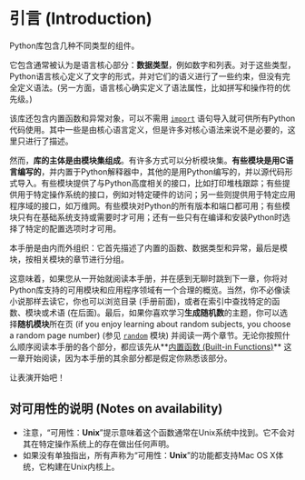 # 引言 (Introduction)

Python库包含几种不同类型的组件。

它包含通常被认为是语言核心部分：**数据类型**，例如数字和列表。对于这些类型，Python语言核心定义了文字的形式，并对它们的语义进行了一些约束，但没有完全定义语法。(另一方面，语言核心确实定义了语法属性，比如拼写和操作符的优先级。)

该库还包含内置函数和异常对象，可以不需用 [`import`]() 语句导入就可供所有Python代码使用。其中一些是由核心语言定义，但是许多对核心语法来说不是必要的，这里只进行了描述。

然而，**库的主体是由模块集组成**。有许多方式可以分析模块集。**有些模块是用C语言编写的**，并内置于Python解释器中，其他的是用Python编写的，并以源代码形式导入。有些模块提供了与Python高度相关的接口，比如打印堆栈跟踪；有些提供用于特定操作系统的接口，例如对特定硬件的访问；另一些则提供用于特定应用程序域的接口，如万维网。有些模块对Python的所有版本和端口都可用；有些模块只有在基础系统支持或需要时才可用；还有一些只有在编译和安装Python时选择了特定的配置选项时才可用。

本手册是由内而外组织：它首先描述了内置的函数、数据类型和异常，最后是模块，按相关模块的章节进行分组。

这意味着，如果您从一开始就阅读本手册，并在感到无聊时跳到下一章，你将对Python库支持的可用模块和应用程序领域有一个合理的概览。当然，你不必像读小说那样去读它，你也可以浏览目录 (手册前面)，或者在索引中查找特定的函数、模块或术语 (在后面)。最后，如果你喜欢学习**生成随机数**的主题，你可以选择**随机模块**所在页 (if you enjoy learning about random subjects, you choose a random page number) (参见 [`random`]() 模块) 并阅读一两个章节。无论你按照什么顺序阅读本手册的各个部分，都应该先从**[内置函数 (Built-in Functions)](./standard_library/1.内置函数-Built_in_Functions.md)** 这一章开始阅读，因为本手册的其余部分都是假定你熟悉该部分。

让表演开始吧！

## 对可用性的说明 (Notes on availability)

- 注意，“可用性：**Unix**”提示意味着这个函数通常在Unix系统中找到。它不会对其在特定操作系统上的存在做出任何声明。
- 如果没有单独指出，所有声称为“可用性：**Unix**”的功能都支持Mac OS X体统，它构建在Unix内核上。